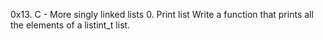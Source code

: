 0x13. C - More singly linked lists
0. Print list
Write a function that prints all the elements of a listint_t list.

